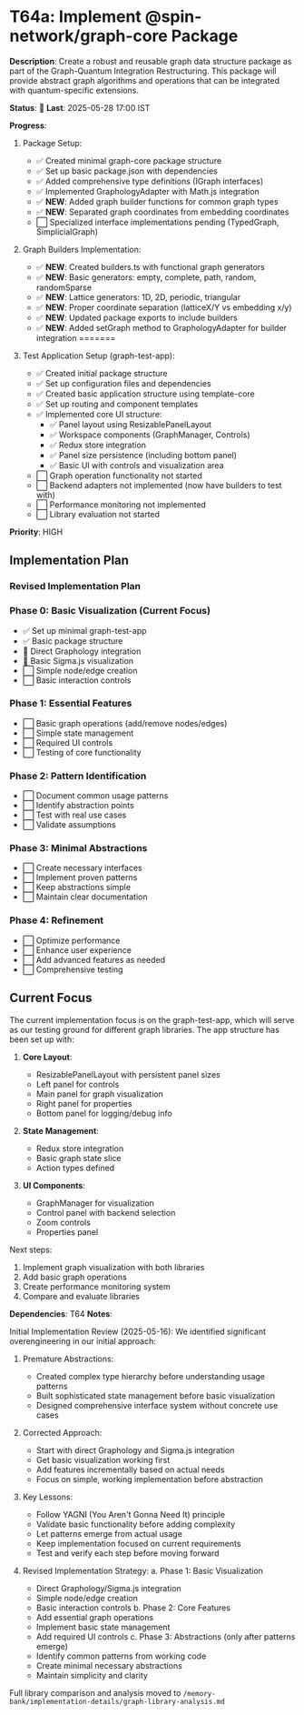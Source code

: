 # T64a: Implement @spin-network/graph-core Package

**Description**: Create a robust and reusable graph data structure package as part of the Graph-Quantum Integration Restructuring. This package will provide abstract graph algorithms and operations that can be integrated with quantum-specific extensions.

**Status**: 🔄 **Last**: 2025-05-28 17:00 IST

**Progress**:
1. Package Setup:
   - ✅ Created minimal graph-core package structure
   - ✅ Set up basic package.json with dependencies
   - ✅ Added comprehensive type definitions (IGraph interfaces)
   - ✅ Implemented GraphologyAdapter with Math.js integration
   - ✅ **NEW**: Added graph builder functions for common graph types
   - ✅ **NEW**: Separated graph coordinates from embedding coordinates
   - ⬜ Specialized interface implementations pending (TypedGraph, SimplicialGraph)

2. Graph Builders Implementation:
   - ✅ **NEW**: Created builders.ts with functional graph generators
   - ✅ **NEW**: Basic generators: empty, complete, path, random, randomSparse
   - ✅ **NEW**: Lattice generators: 1D, 2D, periodic, triangular
   - ✅ **NEW**: Proper coordinate separation (latticeX/Y vs embedding x/y)
   - ✅ **NEW**: Updated package exports to include builders
   - ✅ **NEW**: Added setGraph method to GraphologyAdapter for builder integration
=======

3. Test Application Setup (graph-test-app):
   - ✅ Created initial package structure
   - ✅ Set up configuration files and dependencies
   - ✅ Created basic application structure using template-core
   - ✅ Set up routing and component templates
   - ✅ Implemented core UI structure:
     - ✅ Panel layout using ResizablePanelLayout
     - ✅ Workspace components (GraphManager, Controls)
     - ✅ Redux store integration
     - ✅ Panel size persistence (including bottom panel)
     - ✅ Basic UI with controls and visualization area
   - ⬜ Graph operation functionality not started
   - ⬜ Backend adapters not implemented (now have builders to test with)
   - ⬜ Performance monitoring not implemented
   - ⬜ Library evaluation not started

**Priority**: HIGH

## Implementation Plan

### Revised Implementation Plan

### Phase 0: Basic Visualization (Current Focus)
- ✅ Set up minimal graph-test-app
- ✅ Basic package structure
- 🔄 Direct Graphology integration
- 🔄 Basic Sigma.js visualization
- ⬜ Simple node/edge creation
- ⬜ Basic interaction controls

### Phase 1: Essential Features
- ⬜ Basic graph operations (add/remove nodes/edges)
- ⬜ Simple state management
- ⬜ Required UI controls
- ⬜ Testing of core functionality

### Phase 2: Pattern Identification
- ⬜ Document common usage patterns
- ⬜ Identify abstraction points
- ⬜ Test with real use cases
- ⬜ Validate assumptions

### Phase 3: Minimal Abstractions
- ⬜ Create necessary interfaces
- ⬜ Implement proven patterns
- ⬜ Keep abstractions simple
- ⬜ Maintain clear documentation

### Phase 4: Refinement
- ⬜ Optimize performance
- ⬜ Enhance user experience
- ⬜ Add advanced features as needed
- ⬜ Comprehensive testing

## Current Focus

The current implementation focus is on the graph-test-app, which will serve as our testing ground for different graph libraries. The app structure has been set up with:

1. **Core Layout**:
   - ResizablePanelLayout with persistent panel sizes
   - Left panel for controls
   - Main panel for graph visualization
   - Right panel for properties
   - Bottom panel for logging/debug info

2. **State Management**:
   - Redux store integration
   - Basic graph state slice
   - Action types defined

3. **UI Components**:
   - GraphManager for visualization
   - Control panel with backend selection
   - Zoom controls
   - Properties panel

Next steps:
1. Implement graph visualization with both libraries
2. Add basic graph operations
3. Create performance monitoring system
4. Compare and evaluate libraries

**Dependencies**: T64
**Notes**: 

Initial Implementation Review (2025-05-16):
We identified significant overengineering in our initial approach:

1. Premature Abstractions:
   - Created complex type hierarchy before understanding usage patterns
   - Built sophisticated state management before basic visualization
   - Designed comprehensive interface system without concrete use cases

2. Corrected Approach:
   - Start with direct Graphology and Sigma.js integration
   - Get basic visualization working first
   - Add features incrementally based on actual needs
   - Focus on simple, working implementation before abstraction

3. Key Lessons:
   - Follow YAGNI (You Aren't Gonna Need It) principle
   - Validate basic functionality before adding complexity
   - Let patterns emerge from actual usage
   - Keep implementation focused on current requirements
   - Test and verify each step before moving forward

4. Revised Implementation Strategy:
   a. Phase 1: Basic Visualization
      - Direct Graphology/Sigma.js integration
      - Simple node/edge creation
      - Basic interaction controls
   b. Phase 2: Core Features
      - Add essential graph operations
      - Implement basic state management
      - Add required UI controls
   c. Phase 3: Abstractions (only after patterns emerge)
      - Identify common patterns from working code
      - Create minimal necessary abstractions
      - Maintain simplicity and clarity

Full library comparison and analysis moved to `/memory-bank/implementation-details/graph-library-analysis.md`